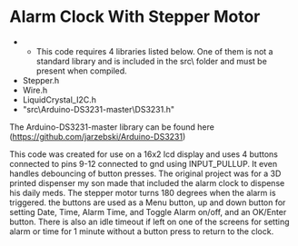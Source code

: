 # Alarm Clock With Stepper Motor

* * This code requires 4 libraries listed below.  One of them is not a standard library and is included in the src\ folder and must be present when compiled.
* Stepper.h
* Wire.h
* LiquidCrystal_I2C.h
* "src\Arduino-DS3231-master\DS3231.h"

The Arduino-DS3231-master library can be found here (https://github.com/jarzebski/Arduino-DS3231)

This code was created for use on a 16x2 lcd display and uses 4 buttons connected to pins 9-12 connected to gnd using INPUT_PULLUP.  It even handles debouncing of button presses.
The original project was for a 3D printed dispenser my son made that included the alarm clock to dispense his daily meds.  The stepper motor turns 180 degrees when the alarm is triggered.
the buttons are used as a Menu button, up and down button for setting Date, Time, Alarm Time, and Toggle Alarm on/off, and an OK/Enter button.
There is also an idle timeout if left on one of the screens for setting alarm or time for 1 minute without a button press to return to the clock.
